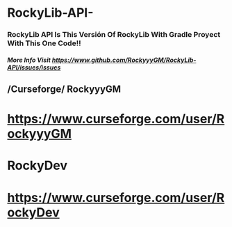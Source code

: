 # RockyLib-API-
### RockyLib API Is This Versión Of RockyLib With Gradle Proyect With This One Code!!
##### More Info Visit https://www.github.com/RockyyyGM/RockyLib-API/issues/issues 
## /Curseforge/ RockyyyGM
# https://www.curseforge.com/user/RockyyyGM
# RockyDev 
# https://www.curseforge.com/user/RockyDev
